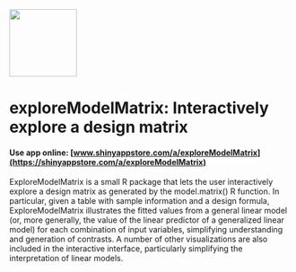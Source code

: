 <img src="inst/www/emm_logo.png" alt="" width="120" />

# exploreModelMatrix: Interactively explore a design matrix

#### Use app online: __[www.shinyappstore.com/a/exploreModelMatrix](https://shinyappstore.com/a/exploreModelMatrix)__

ExploreModelMatrix is a small R package that lets the user interactively explore a design matrix as generated by the model.matrix() R function. In particular, given a table with sample information and a design formula, ExploreModelMatrix illustrates the fitted values from a general linear model (or, more generally, the value of the linear predictor of a generalized linear model) for each combination of input variables, simplifying understanding and generation of contrasts. A number of other visualizations are also included in the interactive interface, particularly simplifying the interpretation of linear models.
